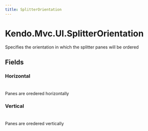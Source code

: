 ```yaml
---
title: SplitterOrientation
---
```


# Kendo.Mvc.UI.SplitterOrientation
Specifies the orientation in which the splitter panes will be ordered


## Fields


### Horizontal
#
Panes are oredered horizontally

### Vertical
#
Panes are oredered vertically




